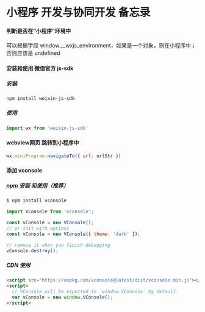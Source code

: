 # 小程序 开发与协同开发 备忘录



#### 判断是否在“小程序”环境中

可以根据字段 window.__wxjs_environment，如果是一个对象，则在小程序中；否则应该是 undefined



#### 安装和使用 微信官方 js-sdk

##### 安装

```sh
npm install weixin-js-sdk
```

##### 使用

```js
import wx from 'weixin-js-sdk'
```



#### webview网页 跳转到小程序中

```js
wx.miniProgram.navigateTo({ url: urlStr })
```



#### 添加 vconsole

##### npm 安装 和使用（推荐）

```sh
$ npm install vconsole
```

```js
import VConsole from 'vconsole';

const vConsole = new VConsole();
// or init with options
const vConsole = new VConsole({ theme: 'dark' });

// remove it when you finish debugging
vConsole.destroy();
```

##### CDN 使用

```html
<script src="https://unpkg.com/vconsole@latest/dist/vconsole.min.js"></script>
<script>
  // VConsole will be exported to `window.VConsole` by default.
  var vConsole = new window.VConsole();
</script>
```

